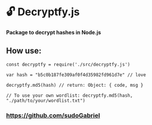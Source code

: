 # 🔓 Decryptfy.js

**Package to decrypt hashes in Node.js**

## How use:

```
const decryptfy = require('./src/decryptfy.js')

var hash = "b5c0b187fe309af0f4d35982fd961d7e" // love

decryptfy.md5(hash) // return: Object: { code, msg }

// To use your own wordlist: decryptfy.md5(hash, "./path/to/your/wordlist.txt")
```

### https://github.com/sudoGabriel
